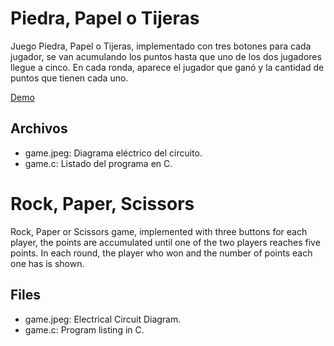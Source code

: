 # Piedra, Papel o Tijeras
Juego Piedra, Papel o Tijeras, implementado con tres botones para cada jugador, se van acumulando los puntos hasta que uno de los dos jugadores llegue a cinco. En cada ronda, aparece el jugador que ganó y la cantidad de puntos que tienen cada uno.

[Demo](https://youtu.be/cILNkHkLoaw)

## Archivos
* game.jpeg: Diagrama eléctrico del circuito.
* game.c: Listado del programa en C.

# Rock, Paper, Scissors
Rock, Paper or Scissors game, implemented with three buttons for each player, the points are accumulated until one of the two players reaches five points. In each round, the player who won and the number of points each one has is shown.

## Files
* game.jpeg: Electrical Circuit Diagram.
* game.c: Program listing in C.
